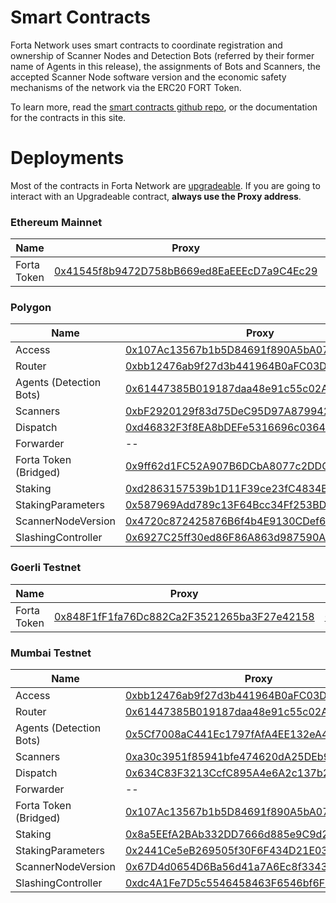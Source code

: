 # Smart Contracts


Forta Network uses smart contracts to coordinate registration and ownership of Scanner Nodes and Detection Bots (referred by their former name of Agents in this release), the assignments of Bots and Scanners, the accepted Scanner Node software version and the economic safety mechanisms of the network via the ERC20 FORT Token.

To learn more, read the [smart contracts github repo](https://github.com/forta-network/forta-contracts), or the documentation for the contracts in this site.


# Deployments

Most of the contracts in Forta Network are [upgradeable](https://docs.openzeppelin.com/contracts/4.x/upgradeable).
If you are going to interact with an Upgradeable contract, **always use the Proxy address**.


### Ethereum Mainnet

| Name | Proxy | Implementation |
| -- | -- | -- |
| Forta Token | [0x41545f8b9472D758bB669ed8EaEEEcD7a9C4Ec29](https://etherscan.io/address/0x41545f8b9472D758bB669ed8EaEEEcD7a9C4Ec29) | [0x587969Add789c13F64Bcc34Ff253BD9BFB78f38a](https://etherscan.io/address/0x587969Add789c13F64Bcc34Ff253BD9BFB78f38a) |

### Polygon

| Name | Proxy | Implementation |
| ----- | ----- | -------------- |
| Access | [0x107Ac13567b1b5D84691f890A5bA07EdaE1a11c3](https://polygonscan.com/address/0x107Ac13567b1b5D84691f890A5bA07EdaE1a11c3) | [0xc855d842ff0af97b0d18cc81eecbb702ea1a0706](https://polygonscan.com/address/0xc855d842ff0af97b0d18cc81eecbb702ea1a0706) |
| Router | [0xbb12476ab9f27d3b441964B0aFC03D14a82e1D64](https://polygonscan.com/address/0xbb12476ab9f27d3b441964B0aFC03D14a82e1D64) | [0x200Daf0a67B91bda59B57d436a3538E60C87c381](https://polygonscan.com/address/0x200Daf0a67B91bda59B57d436a3538E60C87c381) |
| Agents (Detection Bots) | [0x61447385B019187daa48e91c55c02AF1F1f3F863](https://polygonscan.com/address/0x61447385B019187daa48e91c55c02AF1F1f3F863) | [0xB50d3960a49120D0A6B543E7295cAE6C78d07967](https://polygonscan.com/address/0xB50d3960a49120D0A6B543E7295cAE6C78d07967) |
| Scanners | [0xbF2920129f83d75DeC95D97A879942cCe3DcD387](https://polygonscan.com/address/0xbF2920129f83d75DeC95D97A879942cCe3DcD387) | [0x9879a6BC8A5eef2Db11E9383712106EBE8A2f39F](https://polygonscan.com/address/0x9879a6BC8A5eef2Db11E9383712106EBE8A2f39F) |
| Dispatch | [0xd46832F3f8EA8bDEFe5316696c0364F01b31a573](https://polygonscan.com/address/0xd46832F3f8EA8bDEFe5316696c0364F01b31a573) | [0xaD40Ed4812874048eee6832325F2ec8137f98ACC](https://polygonscan.com/address/0xaD40Ed4812874048eee6832325F2ec8137f98ACC) |
| Forwarder | -- | [0x356A8ee5D3bCc183c2c7853F11D19f4C7622396F](https://polygonscan.com/address/0x356A8ee5D3bCc183c2c7853F11D19f4C7622396F) |
| Forta Token (Bridged) | [0x9ff62d1FC52A907B6DCbA8077c2DDCA6E6a9d3e1](https://polygonscan.com/address/0x9ff62d1FC52A907B6DCbA8077c2DDCA6E6a9d3e1) | [0xd6b3139108e271c812acc6ffebad28e935d61e24](https://polygonscan.com/address/0xd6b3139108e271c812acc6ffebad28e935d61e24) |
| Staking | [0xd2863157539b1D11F39ce23fC4834B62082F6874](https://polygonscan.com/address/0xd2863157539b1D11F39ce23fC4834B62082F6874) | [0xD6eBEbD5B165b56E2F55F69D70F414B8aDc2696d](https://polygonscan.com/address/0xD6eBEbD5B165b56E2F55F69D70F414B8aDc2696d) |
| StakingParameters | [0x587969Add789c13F64Bcc34Ff253BD9BFB78f38a](https://polygonscan.com/address/0x587969Add789c13F64Bcc34Ff253BD9BFB78f38a) | [0x183f482B927F81FdF11919f098be299eE5dc3CD1](https://polygonscan.com/address/0x183f482B927F81FdF11919f098be299eE5dc3CD1) |
| ScannerNodeVersion | [0x4720c872425876B6f4b4E9130CDef667aDE553b2](https://polygonscan.com/address/0x4720c872425876B6f4b4E9130CDef667aDE553b2) | [0xCFF69D7e4db098772c85831f4318A1897647488E](https://polygonscan.com/address/0xCFF69D7e4db098772c85831f4318A1897647488E) |
| SlashingController | [0x6927C25ff30ed86F86A863d987590A1d77509bDb](https://mumbai.polygonscan.com/address/0x6927C25ff30ed86F86A863d987590A1d77509bDb) | [0xE7e33d453980e8023d54A70A40753bA7617B08F3](https://mumbai.polygonscan.com/address/0xE7e33d453980e8023d54A70A40753bA7617B08F3) |




### Goerli Testnet

| Name | Proxy | Implementation |
| -- | -- | -- |
| Forta Token | [0x848F1fF1fa76Dc882Ca2F3521265ba3F27e42158](https://goerli.etherscan.io/address/0x848f1ff1fa76dc882ca2f3521265ba3f27e42158) | [0x1b8CCBf5E8dBE1599905349E24b92a61175F9A10](https://goerli.etherscan.io/address/0x1b8CCBf5E8dBE1599905349E24b92a61175F9A10) |


### Mumbai Testnet

| Name | Proxy | Implementation |
| ----- | ----- | -------------- |
| Access | [0xbb12476ab9f27d3b441964B0aFC03D14a82e1D64](https://mumbai.polygonscan.com/address/0xbb12476ab9f27d3b441964B0aFC03D14a82e1D64) | [0xDCFC2E4037a5d5524A957D7771C6Fd328f1D8ECE](https://mumbai.polygonscan.com/address/0xDCFC2E4037a5d5524A957D7771C6Fd328f1D8ECE) |
| Router | [0x61447385B019187daa48e91c55c02AF1F1f3F863](https://mumbai.polygonscan.com/address/0x61447385B019187daa48e91c55c02AF1F1f3F863) | [0x4b3857DD81424c2BCdD338C5B2D2d9a287642c64](https://mumbai.polygonscan.com/address/0x4b3857DD81424c2BCdD338C5B2D2d9a287642c64) |
| Agents (Detection Bots) | [0x5Cf7008aC441Ec1797fAfA4EE132eA4277E9239B](https://mumbai.polygonscan.com/address/0x5Cf7008aC441Ec1797fAfA4EE132eA4277E9239B) | [0x3db7d890640957CCeeAA5411675fDfd678AC187d](https://mumbai.polygonscan.com/address/0x3db7d890640957CCeeAA5411675fDfd678AC187d) |
| Scanners | [0xa30c3951f85941bfe474620dA25DEb90283C99D7](https://mumbai.polygonscan.com/address/0xa30c3951f85941bfe474620dA25DEb90283C99D7) | [0x9A97d4f5f4711c2d629DA4D8Be072700eF15cb3e](https://mumbai.polygonscan.com/address/0x9A97d4f5f4711c2d629DA4D8Be072700eF15cb3e) |
| Dispatch | [0x634C83F3213CcfC895A4e6A2c137b2B572fa64ad](https://mumbai.polygonscan.com/address/0x634C83F3213CcfC895A4e6A2c137b2B572fa64ad) | [0x20b89b26a92Fb40536a27770BA03fd65ad7124eC](https://mumbai.polygonscan.com/address/0x20b89b26a92Fb40536a27770BA03fd65ad7124eC) |
| Forwarder | -- | [0x4E29Cea6D64be860f5eAba110686DcB585f393D6](https://mumbai.polygonscan.com/address/0x4E29Cea6D64be860f5eAba110686DcB585f393D6) |
| Forta Token (Bridged) | [0x107Ac13567b1b5D84691f890A5bA07EdaE1a11c3](https://mumbai.polygonscan.com/address/0x107Ac13567b1b5D84691f890A5bA07EdaE1a11c3) | [0x21b1b0f8e9182c92c2a81f43f305ce25994d9d57](https://mumbai.polygonscan.com/address/0x21b1b0f8e9182c92c2a81f43f305ce25994d9d57) |
| Staking | [0x8a5EEfA2BAb332DD7666d885e9C9d2775221EB1c](https://mumbai.polygonscan.com/address/0x8a5EEfA2BAb332DD7666d885e9C9d2775221EB1c) | [0x7dBD9f6c557af8Dbb0A41281a150C761E57E4C85](https://mumbai.polygonscan.com/address/0x7dBD9f6c557af8Dbb0A41281a150C761E57E4C85) |
| StakingParameters | [0x2441Ce5eB269505f30F6F434D21E039438aaC342](https://mumbai.polygonscan.com/address/0x2441Ce5eB269505f30F6F434D21E039438aaC342) | [0x1837CF2B32B25B6dDb4d8D004B3DC423d1d72243](https://mumbai.polygonscan.com/address/0x1837CF2B32B25B6dDb4d8D004B3DC423d1d72243) |
| ScannerNodeVersion | [0x67D4d0654D6Ba56d41a7A6Ec8f33430c3d778201](https://mumbai.polygonscan.com/address/0x67D4d0654D6Ba56d41a7A6Ec8f33430c3d778201) | [0x52a53DCC546c09CECe279F5549d0958433912802](https://mumbai.polygonscan.com/address/0x52a53DCC546c09CECe279F5549d0958433912802) |
| SlashingController | [0xdc4A1Fe7D5c5546458463F6546bf6Fbe6a1a9704](https://mumbai.polygonscan.com/address/0xdc4A1Fe7D5c5546458463F6546bf6Fbe6a1a9704) | [0xc500d015E69721Ec3D29955EBF15bf9b8Ad832eA](https://mumbai.polygonscan.com/address/0xc500d015E69721Ec3D29955EBF15bf9b8Ad832eA) |
